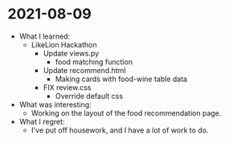# 2021-08-09

- What I learned:
  - LikeLion Hackathon
    - Update views.py
      - food matching function
    - Update recommend.html
      - Making cards with food-wine table data
    - FIX review.css
      - Override default css
- What was interesting:
  - Working on the layout of the food recommendation page.
- What I regret:
  - I've put off housework, and I have a lot of work to do.
